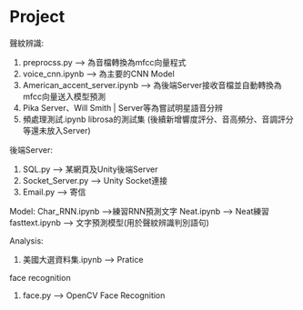 # Project
聲紋辨識:
1. preprocss.py --> 為音檔轉換為mfcc向量程式
2. voice_cnn.ipynb --> 為主要的CNN Model
3. American_accent_server.ipynb --> 為後端Server接收音檔並自動轉換為mfcc向量送入模型預測
4. Pika Server、Will Smith | Server等為嘗試明星語音分辨
5. 頻處理測試.ipynb librosa的測試集
(後續新增響度評分、音高頻分、音調評分等還未放入Server)

後端Server:
1. SQL.py --> 某網頁及Unity後端Server
2. Socket_Server.py --> Unity Socket連接
3. Email.py --> 寄信

Model:
Char_RNN.ipynb -->練習RNN預測文字
Neat.ipynb --> Neat練習
fasttext.ipynb --> 文字預測模型(用於聲紋辨識判別語句)

Analysis:
1. 美國大選資料集.ipynb --> Pratice

face recognition
1. face.py --> OpenCV Face Recognition

